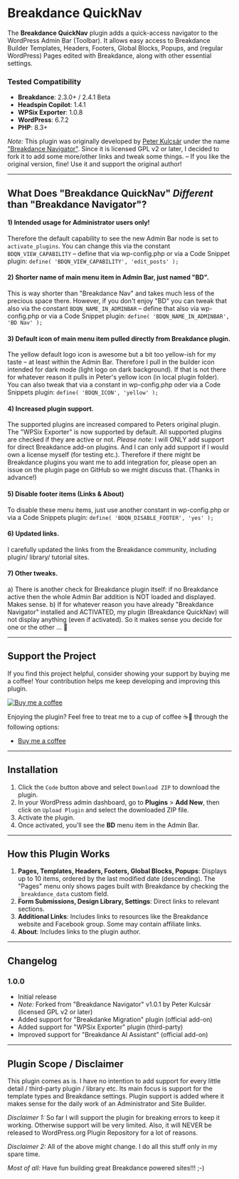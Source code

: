 # Breakdance QuickNav

The **Breakdance QuickNav** plugin adds a quick-access navigator to the WordPress Admin Bar (Toolbar). It allows easy access to Breakdance Builder Templates, Headers, Footers, Global Blocks, Popups, and (regular WordPress) Pages edited with Breakdance, along with other essential settings.

### Tested Compatibility
- **Breakdance**: 2.3.0+ / 2.4.1 Beta
- **Headspin Copilot**: 1.4.1
- **WPSix Exporter**: 1.0.8
- **WordPress**: 6.7.2
- **PHP**: 8.3+

_Note:_ This plugin was originally developed by [Peter Kulcsár](https://github.com/beamkiller) under the name ["Breakdance Navigator"](https://github.com/beamkiller/breakdance-navigator). Since it is licensed GPL v2 or later, I decided to fork it to add some more/other links and tweak some things. – If you like the original version, fine! Use it and support the original author!

---

## What Does "Breakdance QuickNav" _Different_ than "Breakdance Navigator"?

#### 1) Intended usage for Administrator users only!
Therefore the default capability to see the new Admin Bar node is set to `activate_plugins`. You can change this via the constant `BDQN_VIEW_CAPABILITY` – define that via wp-config.php or via a Code Snippet plugin: `define( 'BDQN_VIEW_CAPABILITY', 'edit_posts' );`

#### 2) Shorter name of main menu item in Admin Bar, just named "BD".
This is way shorter than "Breakdance Nav" and takes much less of the precious space there. However, if you don't enjoy "BD" you can tweak that also via the constant `BDQN_NAME_IN_ADMINBAR` – define that also via wp-config.php or via a Code Snippet plugin: `define( 'BDQN_NAME_IN_ADMINBAR', 'BD Nav' );`

#### 3) Default icon of main menu item pulled directly from Breakdance plugin.
The yellow default logo icon is awesome but a bit too yellow-ish for my taste – at least within the Admin Bar. Therefore I pull in the builder icon intended for dark mode (light logo on dark background). If that is not there for whatever reason it pulls in Peter's yellow icon (in local plugin folder). You can also tweak that via a constant in wp-config.php oder via a Code Snippets plugin: `define( 'BDQN_ICON', 'yellow' );`

#### 4) Increased plugin support.
The supported plugins are increased compared to Peters original plugin. The "WPSix Exporter" is now supported by default. All supported plugins are checked if they are active or not.
_Please note:_ I will ONLY add support for direct Breakdance add-on plugins. And I can only add support if I would own a license myself (for testing etc.). Therefore if there might be Breakdance plugins you want me to add integration for, please open an issue on the plugin page on GitHub so we might discuss that. (Thanks in advance!)

#### 5) Disable footer items (Links & About)
To disable these menu items, just use another constant in wp-config.php or via a Code Snippets plugin: `define( 'BDQN_DISABLE_FOOTER', 'yes' );`

#### 6) Updated links.
I carefully updated the links from the Breakdance community, including plugin/ library/ tutorial sites.

#### 7) Other tweaks.
a) There is another check for Breakdance plugin itself: if no Breakdance active then the whole Admin Bar addition is NOT loaded and displayed. Makes sense.
b) If for whatever reason you have already "Breakdance Navigator" installed and ACTIVATED, my plugin (Breakdance QuickNav) will not display anything (even if activated). So it makes sense you decide for one or the other ... 🙂

---

## Support the Project

If you find this project helpful, consider showing your support by buying me a coffee! Your contribution helps me keep developing and improving this plugin.

[![Buy me a coffee](https://www.paypalobjects.com/en_US/i/btn/btn_donateCC_LG.gif)](https://buymeacoffee.com/daveshine)

Enjoying the plugin? Feel free to treat me to a cup of coffee ☕🙂 through the following options:

- [Buy me a coffee](https://buymeacoffee.com/daveshine)

---

## Installation

1. Click the `Code` button above and select `Download ZIP` to download the plugin.
2. In your WordPress admin dashboard, go to **Plugins** > **Add New**, then click on `Upload Plugin` and select the downloaded ZIP file.
3. Activate the plugin.
4. Once activated, you’ll see the **BD** menu item in the Admin Bar.

---

## How this Plugin Works

1. **Pages, Templates, Headers, Footers, Global Blocks, Popups**: Displays up to 10 items, ordered by the last modified date (descending). The "Pages" menu only shows pages built with Breakdance by checking the `_breakdance_data` custom field.
2. **Form Submissions, Design Library, Settings**: Direct links to relevant sections.
3. **Additional Links**: Includes links to resources like the Breakdance website and Facebook group. Some may contain affiliate links.
4. **About**: Includes links to the plugin author.

---

## Changelog

### 1.0.0
- Initial release
- _Note:_ Forked from "Breakdance Navigator" v1.0.1 by Peter Kulcsár (licensed GPL v2 or later)
- Added support for "Breakdanke Migration" plugin (official add-on)
- Added support for "WPSix Exporter" plugin (third-party)
- Improved support for "Breakdance AI Assistant" (official add-on)

---

## Plugin Scope / Disclaimer

This plugin comes as is. I have no intention to add support for every little detail / third-party plugin / library etc. Its main focus is support for the template types and Breakdance settings. Plugin support is added where it makes sense for the daily work of an Administrator and Site Builder.

_Disclaimer 1:_ So far I will support the plugin for breaking errors to keep it working. Otherwise support will be very limited. Also, it will NEVER be released to WordPress.org Plugin Repository for a lot of reasons.

_Disclaimer 2:_ All of the above might change. I do all this stuff only in my spare time.

_Most of all:_ Have fun building great Breakdance powered sites!!! ;-)